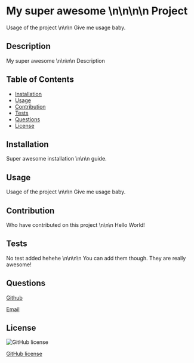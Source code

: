 # My super awesome \n\n\n\n Project
Usage of the project \n\n\n Give me usage baby.

## Description
My super awesome \n\n\n\n Description

## Table of Contents
- [Installation](#installation)
- [Usage](#usage)
- [Contribution](#contribution)
- [Tests](#tests)
- [Questions](#questions)
- [License](#license)


## Installation
Super awesome installation \n\n\n guide. 

## Usage
Usage of the project \n\n\n Give me usage baby.

## Contribution
Who have contributed on this project \n\n\n Hello World!

## Tests
No test added hehehe \n\n\n\n You can add them though. They are really awesome! 

## Questions 
[Github](https://github.com/Chabivz/)

[Email](mailto:chrisabiva@hotmail.com)

## License

![GitHub license](https://img.shields.io/badge/license--mpl--2.0--blue)

[GitHub license](https://api.github.com/licenses/mpl-2.0)





